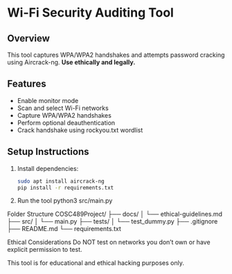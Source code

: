 # Wi-Fi Security Auditing Tool

## Overview
This tool captures WPA/WPA2 handshakes and attempts password cracking using Aircrack-ng. **Use ethically and legally.**

## Features
- Enable monitor mode
- Scan and select Wi-Fi networks
- Capture WPA/WPA2 handshakes
- Perform optional deauthentication
- Crack handshake using rockyou.txt wordlist

## Setup Instructions
1. Install dependencies:
   ```bash
   sudo apt install aircrack-ng
   pip install -r requirements.txt

2. Run the tool
   python3 src/main.py

Folder Structure
COSC489Project/
├── docs/
│   └── ethical-guidelines.md
├── src/
│   └── main.py
├── tests/
│   └── test_dummy.py
├── .gitignore
├── README.md
└── requirements.txt

Ethical Considerations
Do NOT test on networks you don’t own or have explicit permission to test.

This tool is for educational and ethical hacking purposes only.


